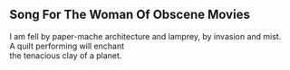 Song For The Woman Of Obscene Movies
------------------------------------
I am fell by paper-mache architecture and lamprey, by invasion and mist.  
A quilt performing will enchant  
the tenacious clay of a planet.  
